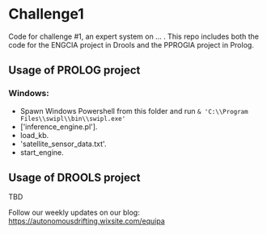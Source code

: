 # Challenge1
Code for challenge #1, an expert system on ... . 
This repo includes both the code for the ENGCIA project in Drools and the PPROGIA project in Prolog.

## Usage of PROLOG project
### Windows:
* Spawn Windows Powershell from this folder and run ```& 'C:\\Program Files\\swipl\\bin\\swipl.exe'```
* ['inference_engine.pl'].
* load_kb.
* 'satellite_sensor_data.txt'.
* start_engine.

## Usage of DROOLS project
TBD

Follow our weekly updates on our blog: https://autonomousdrifting.wixsite.com/equipa
